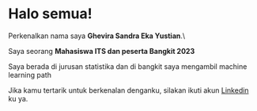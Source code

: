 # Halo semua! 

Perkenalkan nama saya **Ghevira Sandra Eka Yustian**.\

Saya seorang **Mahasiswa ITS dan peserta Bangkit 2023** 

Saya berada di jurusan statistika dan di bangkit saya mengambil machine learning path

Jika kamu tertarik untuk berkenalan denganku, silakan ikuti akun [Linkedin](https://www.linkedin.com/in/ghevira-sandra-2aa48a1bb/) ku ya.
